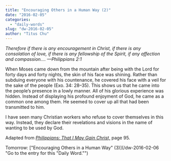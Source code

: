 ```yaml
---
title: "Encouraging Others in a Human Way (2)"
date: "2016-02-05"
categories: 
  - "daily-words"
slug: "dw-2016-02-05"
author: "Titus Chu"
---
```


_Therefore if there is any encouragement in Christ, if there is any consolation of love, if there is any fellowship of the Spirit, if any affection and compassion.... —Philippians 2:1_

When Moses came down from the mountain after being with the Lord for forty days and forty nights, the skin of his face was shining. Rather than subduing everyone with his countenance, he covered his face with a veil for the sake of the people (Exo. 34: 28–35). This shows us that he came into the people’s presence in a lowly manner. All of his glorious experience was hidden. Instead of displaying his profound enjoyment of God, he came as a common one among them. He seemed to cover up all that had been transmitted to him.

I have seen many Christian workers who refuse to cover themselves in this way. Instead, they declare their revelations and visions in the name of wanting to be used by God.

Adapted from _[Philippians: That I May Gain Christ,](/book-philippians "Go to the listing for this book.")_ page 95.

Tomorrow: ["Encouraging Others in a Human Way" (3)](/dw-2016-02-06 "Go to the entry for this "Daily Word."")
